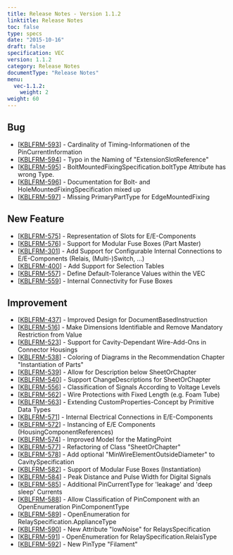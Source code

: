 ```yaml
---
title: Release Notes - Version 1.1.2
linktitle: Release Notes
toc: false
type: specs
date: "2015-10-16"
draft: false
specification: VEC
version: 1.1.2
category: Release Notes
documentType: "Release Notes"
menu:
  vec-1.1.2:
    weight: 2
weight: 60
---
```

<h2> Bug </h2>
<ul>
    <li>[<a href="https://track.prostep.com/browse/KBLFRM-593">KBLFRM-593</a>] - Cardinality
        of Timing-Informationen of the PinCurrentInformation </li>
    <li>[<a href="https://track.prostep.com/browse/KBLFRM-594">KBLFRM-594</a>] - Typo in the
        Naming of &quot;ExtensionSlotReference&quot; </li>
    <li>[<a href="https://track.prostep.com/browse/KBLFRM-595">KBLFRM-595</a>] -
        BoltMountedFixingSpecification.boltType Attribute has wrong Type. </li>
    <li>[<a href="https://track.prostep.com/browse/KBLFRM-596">KBLFRM-596</a>] -
        Documentation for Bolt- and HoleMountedFixingSpecification mixed up </li>
    <li>[<a href="https://track.prostep.com/browse/KBLFRM-597">KBLFRM-597</a>] - Missing
        PrimaryPartType for EdgeMountedFixing </li>
</ul>
<h2> New Feature </h2>
<ul>
    <li>[<a href="https://track.prostep.com/browse/KBLFRM-575">KBLFRM-575</a>] -
        Representation of Slots for E/E-Components </li>
    <li>[<a href="https://track.prostep.com/browse/KBLFRM-576">KBLFRM-576</a>] - Support for
        Modular Fuse Boxes (Part Master) </li>
    <li>[<a href="https://track.prostep.com/browse/KBLFRM-301">KBLFRM-301</a>] - Add Support
        for Configurable Internal Connections to E/E-Components (Relais, (Multi-)Switch,
        ...) </li>
    <li>[<a href="https://track.prostep.com/browse/KBLFRM-400">KBLFRM-400</a>] - Add Support
        for Selection Tables </li>
    <li>[<a href="https://track.prostep.com/browse/KBLFRM-557">KBLFRM-557</a>] - Define
        Default-Tolerance Values within the VEC </li>
    <li>[<a href="https://track.prostep.com/browse/KBLFRM-559">KBLFRM-559</a>] - Internal
        Connectivity for Fuse Boxes </li>
</ul>
<h2> Improvement </h2>
<ul>
    <li>[<a href="https://track.prostep.com/browse/KBLFRM-437">KBLFRM-437</a>] - Improved
        Design for DocumentBasedInstruction </li>
    <li>[<a href="https://track.prostep.com/browse/KBLFRM-516">KBLFRM-516</a>] - Make
        Dimensions Identifiable and Remove Mandatory Restriction from Value </li>
    <li>[<a href="https://track.prostep.com/browse/KBLFRM-523">KBLFRM-523</a>] - Support for
        Cavity-Dependant Wire-Add-Ons in Connector Housings </li>
    <li>[<a href="https://track.prostep.com/browse/KBLFRM-538">KBLFRM-538</a>] - Coloring of
        Diagrams in the Recommendation Chapter &quot;Instantiation of Parts&quot; </li>
    <li>[<a href="https://track.prostep.com/browse/KBLFRM-539">KBLFRM-539</a>] - Allow for
        Description below SheetOrChapter </li>
    <li>[<a href="https://track.prostep.com/browse/KBLFRM-540">KBLFRM-540</a>] - Support
        ChangeDescriptions for SheetOrChapter </li>
    <li>[<a href="https://track.prostep.com/browse/KBLFRM-556">KBLFRM-556</a>] -
        Classification of Signals According to Voltage Levels </li>
    <li>[<a href="https://track.prostep.com/browse/KBLFRM-562">KBLFRM-562</a>] - Wire
        Protections with Fixed Length (e.g. Foam Tube) </li>
    <li>[<a href="https://track.prostep.com/browse/KBLFRM-563">KBLFRM-563</a>] - Extending
        CustomProperties-Concept by Primitive Data Types </li>
    <li>[<a href="https://track.prostep.com/browse/KBLFRM-571">KBLFRM-571</a>] - Internal
        Electrical Connections in E/E-Components </li>
    <li>[<a href="https://track.prostep.com/browse/KBLFRM-572">KBLFRM-572</a>] - Instancing
        of E/E Components (HousingComponentReferences) </li>
    <li>[<a href="https://track.prostep.com/browse/KBLFRM-574">KBLFRM-574</a>] - Improved
        Model for the MatingPoint </li>
    <li>[<a href="https://track.prostep.com/browse/KBLFRM-577">KBLFRM-577</a>] - Refactoring
        of Class &quot;SheetOrChapter&quot; </li>
    <li>[<a href="https://track.prostep.com/browse/KBLFRM-578">KBLFRM-578</a>] - Add
        optional &quot;MinWireElementOutsideDiameter&quot; to CavitySpecification </li>
    <li>[<a href="https://track.prostep.com/browse/KBLFRM-582">KBLFRM-582</a>] - Support of
        Modular Fuse Boxes (Instantiation) </li>
    <li>[<a href="https://track.prostep.com/browse/KBLFRM-584">KBLFRM-584</a>] - Peak
        Distance and Pulse Width for Digital Signals </li>
    <li>[<a href="https://track.prostep.com/browse/KBLFRM-585">KBLFRM-585</a>] - Additional
        PinCurrentType for &#39;leakage&#39; and &#39;deep sleep&#39; Currents </li>
    <li>[<a href="https://track.prostep.com/browse/KBLFRM-588">KBLFRM-588</a>] - Allow
        Classification of PinComponent with an OpenEnumeration PinComponentType </li>
    <li>[<a href="https://track.prostep.com/browse/KBLFRM-589">KBLFRM-589</a>] -
        OpenEnumeration for RelaySpecification.ApplianceType </li>
    <li>[<a href="https://track.prostep.com/browse/KBLFRM-590">KBLFRM-590</a>] - New
        Attribute &quot;lowNoise&quot; for RelaysSpecification </li>
    <li>[<a href="https://track.prostep.com/browse/KBLFRM-591">KBLFRM-591</a>] -
        OpenEnumeration for RelaySpecification.RelaisType </li>
    <li>[<a href="https://track.prostep.com/browse/KBLFRM-592">KBLFRM-592</a>] - New PinType
        &quot;Filament&quot; </li>
</ul>

